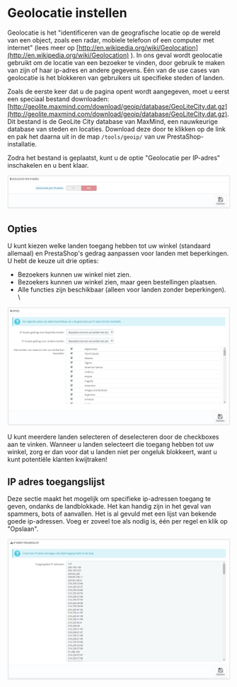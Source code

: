 # Geolocatie instellen

Geolocatie is het "identificeren van de geografische locatie op de wereld van een object, zoals een radar, mobiele telefoon of een computer met internet" (lees meer op [http://en.wikipedia.org/wiki/Geolocation](http://en.wikipedia.org/wiki/Geolocation) ). In ons geval wordt geolocatie gebruikt om de locatie van een bezoeker te vinden, door gebruik te maken van zijn of haar ip-adres en andere gegevens. Eén van de use cases van geolocatie is het blokkeren van gebruikers uit specifieke steden of landen.

Zoals de eerste keer dat u de pagina opent wordt aangegeven, moet u eerst een speciaal bestand downloaden: [http://geolite.maxmind.com/download/geoip/database/GeoLiteCity.dat.gz](http://geolite.maxmind.com/download/geoip/database/GeoLiteCity.dat.gz). Dit bestand is de GeoLite City database van MaxMind, een nauwkeurige database van steden en locaties. Download deze door te klikken op de link en pak het daarna uit in de map `/tools/geoip/` van uw PrestaShop-installatie.

Zodra het bestand is geplaatst, kunt u de optie "Geolocatie per IP-adres" inschakelen en u bent klaar.

![](../../../.gitbook/assets/40534420.png)

## Opties <a href="#geolocatieinstellen-opties" id="geolocatieinstellen-opties"></a>

U kunt kiezen welke landen toegang hebben tot uw winkel (standaard allemaal) en PrestaShop's gedrag aanpassen voor landen met beperkingen. U hebt de keuze uit drie opties:

* Bezoekers kunnen uw winkel niet zien.
* Bezoekers kunnen uw winkel zien, maar geen bestellingen plaatsen.
* Alle functies zijn beschikbaar (alleen voor landen zonder beperkingen).\
  \


![](../../../.gitbook/assets/40534421.png)

U kunt meerdere landen selecteren of deselecteren door de checkboxes aan te vinken. Wanneer u landen selecteert die toegang hebben tot uw winkel, zorg er dan voor dat u landen niet per ongeluk blokkeert, want u kunt potentiële klanten kwijtraken!

## IP adres toegangslijst <a href="#geolocatieinstellen-ipadrestoegangslijst" id="geolocatieinstellen-ipadrestoegangslijst"></a>

Deze sectie maakt het mogelijk om specifieke ip-adressen toegang te geven, ondanks de landblokkade. Het kan handig zijn in het geval van spammers, bots of aanvallen. Het is al gevuld met een lijst van bekende goede ip-adressen. Voeg er zoveel toe als nodig is, één per regel en klik op "Opslaan".

![](../../../.gitbook/assets/40534422.png)
